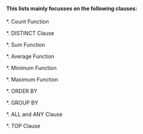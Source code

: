 
#### This lists mainly focusses on the following clauses:
  *. Count Function
  
  *. DISTINCT Clause
  
  *. Sum Function
  
  *. Average Function
  
  *. Minimum Function
  
  *. Maximum Function
  
  *. ORDER BY
  
  *. GROUP BY
  
  *. ALL and ANY Clause
  
  *. TOP Clause
